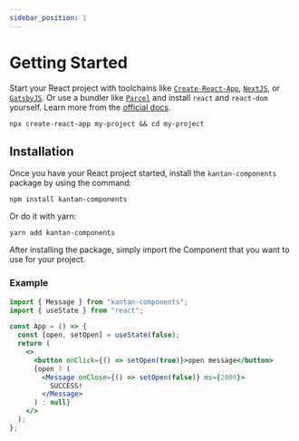 ```yaml
---
sidebar_position: 1
---
```


# Getting Started

Start your React project with toolchains like [`Create-React-App`](https://create-react-app.dev/), [`NextJS`](https://nextjs.org/docs/), or [`GatsbyJS`](https://www.gatsbyjs.com/docs/tutorial/part-0/). Or use a bundler like [`Parcel`](https://parceljs.org/recipes/react/) and install `react` and `react-dom` yourself. Learn more from the [official docs](https://reactjs.org/docs/create-a-new-react-app.html).

```shell
npx create-react-app my-project && cd my-project
```

## Installation

Once you have your React project started, install the `kantan-components` package by using the command:

```shell
npm install kantan-components
```

Or do it with yarn:

```shell
yarn add kantan-components
```

After installing the package, simply import the Component that you want to use for your project.

### Example

```jsx
import { Message } from "kantan-components";
import { useState } from "react";

const App = () => {
  const [open, setOpen] = useState(false);
  return (
    <>
      <button onClick={() => setOpen(true)}>open message</button>
      {open ? (
        <Message onClose={() => setOpen(false)} ms={2000}>
          SUCCESS!
        </Message>
      ) : null}
    </>
  );
};
```
